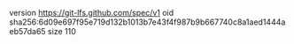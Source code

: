 version https://git-lfs.github.com/spec/v1
oid sha256:6d09e697f95e719d132b1013b7e43f4f987b9b667740c8a1aed1444aeb57da65
size 110
